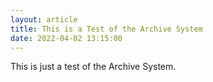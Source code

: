 ```yaml
---
layout: article
title: This is a Test of the Archive System
date: 2022-04-02 13:15:00
---
```


This is just  a test of the Archive System.
